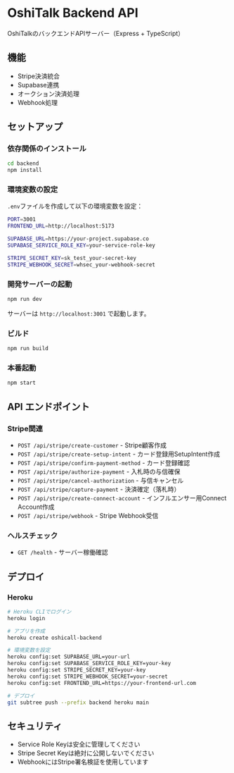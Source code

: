 # OshiTalk Backend API

OshiTalkのバックエンドAPIサーバー（Express + TypeScript）

## 機能

- Stripe決済統合
- Supabase連携
- オークション決済処理
- Webhook処理

## セットアップ

### 依存関係のインストール

```bash
cd backend
npm install
```

### 環境変数の設定

`.env`ファイルを作成して以下の環境変数を設定：

```bash
PORT=3001
FRONTEND_URL=http://localhost:5173

SUPABASE_URL=https://your-project.supabase.co
SUPABASE_SERVICE_ROLE_KEY=your-service-role-key

STRIPE_SECRET_KEY=sk_test_your-secret-key
STRIPE_WEBHOOK_SECRET=whsec_your-webhook-secret
```

### 開発サーバーの起動

```bash
npm run dev
```

サーバーは `http://localhost:3001` で起動します。

### ビルド

```bash
npm run build
```

### 本番起動

```bash
npm start
```

## API エンドポイント

### Stripe関連

- `POST /api/stripe/create-customer` - Stripe顧客作成
- `POST /api/stripe/create-setup-intent` - カード登録用SetupIntent作成
- `POST /api/stripe/confirm-payment-method` - カード登録確認
- `POST /api/stripe/authorize-payment` - 入札時の与信確保
- `POST /api/stripe/cancel-authorization` - 与信キャンセル
- `POST /api/stripe/capture-payment` - 決済確定（落札時）
- `POST /api/stripe/create-connect-account` - インフルエンサー用Connect Account作成
- `POST /api/stripe/webhook` - Stripe Webhook受信

### ヘルスチェック

- `GET /health` - サーバー稼働確認

## デプロイ

### Heroku

```bash
# Heroku CLIでログイン
heroku login

# アプリを作成
heroku create oshicall-backend

# 環境変数を設定
heroku config:set SUPABASE_URL=your-url
heroku config:set SUPABASE_SERVICE_ROLE_KEY=your-key
heroku config:set STRIPE_SECRET_KEY=your-key
heroku config:set STRIPE_WEBHOOK_SECRET=your-secret
heroku config:set FRONTEND_URL=https://your-frontend-url.com

# デプロイ
git subtree push --prefix backend heroku main
```

## セキュリティ

- Service Role Keyは安全に管理してください
- Stripe Secret Keyは絶対に公開しないでください
- WebhookにはStripe署名検証を使用しています
